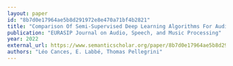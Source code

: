 ```yaml
---
layout: paper
id: "8b7d0e17964ae5b8d291972e8e470a71bf4b2821"
title: "Comparison Of Semi-Supervised Deep Learning Algorithms For Audio Classification"
publication: "EURASIP Journal on Audio, Speech, and Music Processing"
year: 2022
external_url: https://www.semanticscholar.org/paper/8b7d0e17964ae5b8d291972e8e470a71bf4b2821
authors: "Léo Cances, E. Labbé, Thomas Pellegrini"
---
```


